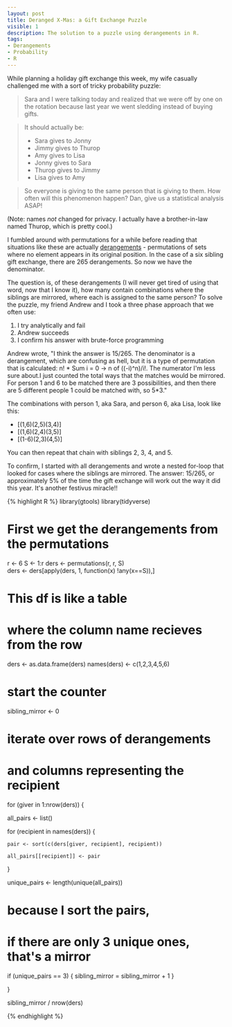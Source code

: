```yaml
---
layout: post
title: Deranged X-Mas: a Gift Exchange Puzzle
visible: 1
description: The solution to a puzzle using derangements in R. 
tags:
- Derangements
- Probability
- R
---
```


While planning a holiday gift exchange this week, my wife casually challenged me with a sort of tricky probability puzzle:

> Sara and I were talking today and realized that we were off by one on the rotation because last year we went sledding instead of buying gifts. 

> It should actually be:
> * Sara gives to Jonny
> * Jimmy gives to Thurop
> * Amy gives to Lisa
> * Jonny gives to Sara
> * Thurop gives to Jimmy
> * Lisa gives to Amy 

> So everyone is giving to the same person that is giving to them. How often will this phenomenon happen? Dan, give us a statistical analysis ASAP!

(Note: names *not* changed for privacy. I actually have a brother-in-law named Thurop, which is pretty cool.)

I fumbled around with permutations for a while before reading that situations like these are actually [derangements](http://mathworld.wolfram.com/Derangement.html) - permutations of sets where no element appears in its original position. In the case of a six sibling gift exchange, there are 265 derangements. So now we have the denominator.

The question is, of these derangements (I will never get tired of using that word, now that I know it), how many contain combinations where the siblings are mirrored, where each is assigned to the same person? To solve the puzzle, my friend Andrew and I took a three phase approach that we often use:

1. I try analytically and fail 
2. Andrew succeeds
3. I confirm his answer with brute-force programming

Andrew wrote, "I think the answer is 15/265. The denominator is a derangement, which are confusing as hell, but it is a type of permutation that is calculated: n! * Sum i = 0 -> n of ((-i)^n)/i!. The numerator I'm less sure about.I just counted the total ways that the matches would be mirrored. For person 1 and 6  to be matched there are 3 possibilities, and then there are 5 different people 1 could be matched with, so 5*3." 

The combinations with person 1, aka Sara, and person 6, aka Lisa, look like this:

* [(1,6)(2,5)(3,4)] 
* [(1,6)(2,4)(3,5)] 
* [(1-6)(2,3)(4,5)]

You can then repeat that chain with siblings 2, 3, 4, and 5.

To confirm, I started with all derangements and wrote a nested for-loop that looked for cases where the siblings are mirrored. The answer: 15/265, or approximately 5% of the time the gift exchange will work out the way it did this year. It's another festivus miracle!! 

{% highlight R %}
library(gtools)
library(tidyverse)

# First we get the derangements from the permutations
r <- 6
S <- 1:r
ders <- permutations(r, r, S)  
ders <- ders[apply(ders, 1, function(x) !any(x==S)),]

# This df is like a table 
# where the column name recieves from the row
ders <- as.data.frame(ders)
names(ders) <- c(1,2,3,4,5,6)

# start the counter
sibling_mirror <- 0

# iterate over rows of derangements
# and columns representing the recipient
for (giver in 1:nrow(ders)) {
  
  all_pairs <- list()
  
  for (recipient in names(ders)) {
    
    pair <- sort(c(ders[giver, recipient], recipient))
    
    all_pairs[[recipient]] <- pair
    
  }
  
  unique_pairs <- length(unique(all_pairs))
  
  # because I sort the pairs, 
  # if there are only 3 unique ones, that's a mirror
  if (unique_pairs == 3) {
    sibling_mirror = sibling_mirror + 1
  }
  
}

sibling_mirror / nrow(ders)

{% endhighlight %} 






